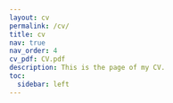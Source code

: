 ```yaml
---
layout: cv
permalink: /cv/
title: cv
nav: true
nav_order: 4
cv_pdf: CV.pdf
description: This is the page of my CV.
toc:
  sidebar: left
---
```

